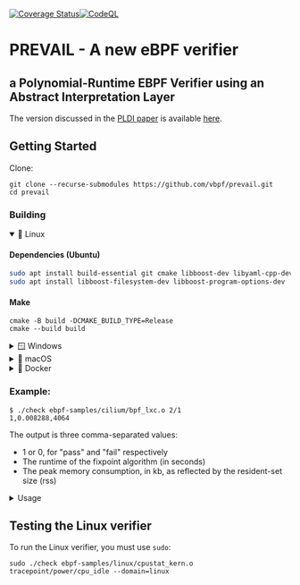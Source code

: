 [![Coverage Status](https://coveralls.io/repos/github/vbpf/prevail/badge.svg?branch=main)](https://coveralls.io/github/vbpf/prevail?branch=main)[![CodeQL](https://github.com/vbpf/prevail/actions/workflows/codeql-analysis.yml/badge.svg?branch=main)](https://github.com/vbpf/prevail/actions/workflows/codeql-analysis.yml)

# PREVAIL - A new eBPF verifier
## a Polynomial-Runtime EBPF Verifier using an Abstract Interpretation Layer



The version discussed in the [PLDI paper](https://vbpf.github.io/assets/prevail-paper.pdf) is available [here](https://github.com/vbpf/prevail/tree/d29fd26345c3126bf166cf1c45233a9b2f9fb0a0).

## Getting Started

Clone:
```
git clone --recurse-submodules https://github.com/vbpf/prevail.git
cd prevail
```

### Building

<details open><summary>🐧 Linux</summary>

#### Dependencies (Ubuntu)
```bash
sudo apt install build-essential git cmake libboost-dev libyaml-cpp-dev
sudo apt install libboost-filesystem-dev libboost-program-options-dev
```

#### Make
```
cmake -B build -DCMAKE_BUILD_TYPE=Release
cmake --build build
```

</details>

<details><summary>🪟 Windows</summary>
  
#### Dependencies
* Install [git](https://git-scm.com/download/win)
* Install [Visual Studio Build Tools 2022](https://aka.ms/vs/17/release/vs_buildtools.exe) and:
  * Choose the "C++ build tools" workload (Visual Studio Build Tools 2022 has support for CMake Version 3.25)
  * Under Individual Components, select:
    * "C++ Clang Compiler"
    * "MSBuild support for LLVM"
* Install [nuget.exe](https://www.nuget.org/downloads)

#### Make on Windows (which uses a multi-configuration generator)
```
cmake -B build
cmake --build build --config Release
```

</details>


<details><summary>🍏 macOS</summary>

#### Dependencies:
```bash
brew install llvm cmake boost yaml-cpp
```
The system llvm currently comes with Clang 15, which isn't enough to compile prevail, as it depends on C++20. Brew's llvm comes with Clang 17.

#### Make:
```
export CPATH=$(brew --prefix)/include LIBRARY_PATH=$(brew --prefix)/lib CMAKE_PREFIX_PATH=$(brew --prefix)
cmake -B build -DCMAKE_BUILD_TYPE=Release -DCMAKE_C_COMPILER=$(brew --prefix llvm)/bin/clang -DCMAKE_CXX_COMPILER=$(brew --prefix llvm)/bin/clang++
cmake --build build
```
</details>

<details><summary>🐋 Docker</summary>
  
#### Build and run
```bash
docker build -t verifier .
docker run -it verifier ebpf-samples/cilium/bpf_lxc.o 2/1
1,0.009812,4132
# To run the Linux verifier you'll need a privileged container:
docker run --privileged -it verifier ebpf-samples/linux/cpustat_kern.o --domain=linux
```
</details>

### Example:
```
$ ./check ebpf-samples/cilium/bpf_lxc.o 2/1
1,0.008288,4064
```
The output is three comma-separated values:
* 1 or 0, for "pass" and "fail" respectively
* The runtime of the fixpoint algorithm (in seconds)
* The peak memory consumption, in kb, as reflected by the resident-set size (rss)

<details><summary>Usage</summary>

```
PREVAIL is a new eBPF verifier based on abstract interpretation.
Usage: ./check [OPTIONS] path [section] [function]

Positionals:
  path TEXT:FILE REQUIRED     Elf file to analyze
  section SECTION             Section to analyze
  function FUNCTION           Function to analyze

Options:
  -h,--help                   Print this help message and exit
  --section SECTION           Section to analyze
  --function FUNCTION         Function to analyze
  -l                          List programs
  --domain DOMAIN:{stats,linux,zoneCrab,cfg} [zoneCrab]
                              Abstract domain


Features:
  --termination,--no-verify-termination{false}
                              Verify termination. Default: ignore
  --allow-division-by-zero,--no-division-by-zero{false}
                              Handling potential division by zero. Default: allow
  -s,--strict                 Apply additional checks that would cause runtime failures
  --include_groups GROUPS:{atomic32,atomic64,base32,base64,callx,divmul32,divmul64,packet}
                              Include conformance groups
  --exclude_groups GROUPS:{atomic32,atomic64,base32,base64,callx,divmul32,divmul64,packet}
                              Exclude conformance groups


Verbosity:
  --simplify,--no-simplify{false}
                              Simplify the CFG before analysis by merging chains of instructions into a single basic block. Default: enabled
  --line-info                 Print line information
  --print-btf-types           Print BTF types
  --assume-assert,--no-assume-assert{false}
                              Assume assertions (useful for debugging verification failures). Default: disabled
  -i                          Print invariants
  -f                          Print verifier's failure logs
  -v                          Print both invariants and failures


CFG output:
  --asm FILE                  Print disassembly to FILE
  --dot FILE                  Export control-flow graph to dot FILE
```

A standard alternative to the --asm flag is `llvm-objdump -S FILE`.

The cfg can be viewed using `dot` and the standard PDF viewer:
```
sudo apt install graphviz
./check ebpf-samples/cilium/bpf_lxc.o 2/1 --dot cfg.dot --domain=stats
dot -Tpdf cfg.dot > cfg.pdf
```

</details>

## Testing the Linux verifier

To run the Linux verifier, you must use `sudo`:
```
sudo ./check ebpf-samples/linux/cpustat_kern.o tracepoint/power/cpu_idle --domain=linux
```
